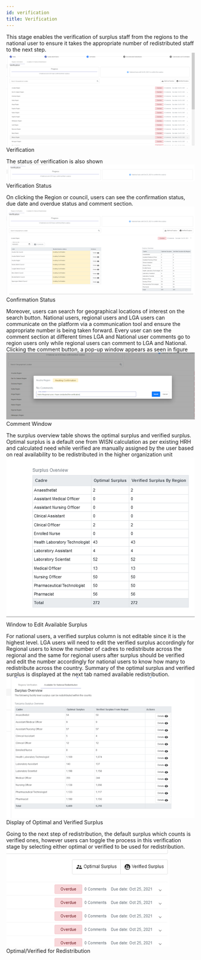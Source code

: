 ```yaml
---
id: verification
title: Verification
---
```


This stage enables the verification of surplus staff from the regions to the national user to ensure it takes the appropriate number of redistributed staff to the next step.
![img alt](/img/verification1.png)
Verification

The status of verification is also shown
![img alt](/img/verification2.png)
Verification Status

On clicking the Region or council, users can see the confirmation status, due date and overdue status and comment section.
![img alt](/img/verification3.png)
Confirmation Status

Moreover, users can search for geographical locations of interest on the search button. National users, regional users and LGA users can communicate on the platform via a communication tool and ensure the appropriate number is being taken forward. Every user can see the comment section at different times LGA and National user comments go to region users only while regional users can comment to LGA and National. Clicking the comment button, a pop-up window appears as seen in figure
![img alt](/img/verification4.png)
Comment Window

The surplus overview table shows the optimal surplus and verified surplus. Optimal surplus is a default one from WISN calculation as per existing HRH and calculated need while verified are manually assigned by the user based on real availability to be redistributed in the higher organization unit
![img alt](/img/verification5.png)
Window to Edit Available Surplus

For national users, a verified surplus column is not editable since it is the highest level. LGA users will need to edit the verified surplus accordingly for Regional users to know the number of cadres to redistribute across the regional and the same for regional users after surplus should be verified and edit the number accordingly for national users to know how many to redistribute across the country. Summary of the optimal surplus and verified surplus is displayed at the next tab named available redistribution.
![img alt](/img/verification6.png)
Display of Optimal and Verified Surplus

Going to the next step of redistribution, the default surplus which counts is verified ones, however users can toggle the process in this verification stage by selecting either optimal or verified to be used for redistribution.
![img alt](/img/verification7.png)
Optimal/Verified for Redistribution
